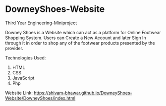 # DowneyShoes-Website
Third Year Engineering-Miniproject

Downey Shoes is a Website which can act as a platform for Online Footwear Shopping System. Users can Create a New Account and later Sign In through it in order to shop any of the footwear products presented by the provider.

Technologies Used:
1) HTML
2) CSS
3) JavaScript
4) Php

Website Link: https://shivam-bhawar.github.io/DowneyShoes-Website/DowneyShoes/index.html
